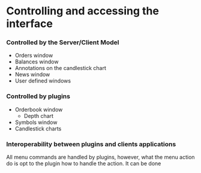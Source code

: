 # Controlling and accessing the interface

### Controlled by the Server/Client Model

- Orders window
- Balances window
- Annotations on the candlestick chart
- News window
- User defined windows

### Controlled by plugins

- Orderbook window
    - Depth chart
- Symbols window
- Candlestick charts

### Interoperability between plugins and clients applications

All menu commands are handled by plugins, however, what the menu action do is opt to the plugin how to handle the
action. It can be done 